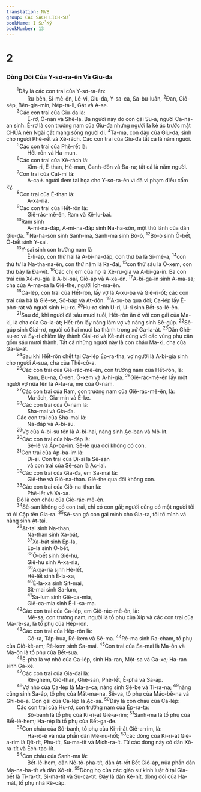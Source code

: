 ```yaml
---
translation: NVB
group: CÁC SÁCH LỊCH-SỬ
bookName: I Sử Ký 
bookNumber: 13
---
```


<div class="title"><h1>2</h1><h3>Dòng Dõi Của Y-sơ-ra-ên Và Giu-đa </h3></div>
<span class="verse 1su_2_1">  <sup>1</sup>Đây là các con trai của Y-sơ-ra-ên: <br/>    Ru-bên, Si-mê-ôn, Lê-vi, Giu-đa, Y-sa-ca, Sa-bu-luân, </span>
<span class="verse 1su_2_2"><sup>2</sup>Đan, Giô-sép, Bên-gia-min, Nép-ta-li, Gát và A-se. <br/></span>
<span class="verse 1su_2_3">  <sup>3</sup>Các con trai của Giu-đa là: <br/>    Ê-rơ, Ô-nan và Shê-la. Ba người này do con gái Su-a, người Ca-na-an sinh. Ê-rơ là con trưởng nam của Giu-đa nhưng người là kẻ ác trước mặt CHÚA nên Ngài cất mạng sống người đi. </span>
<span class="verse 1su_2_4"><sup>4</sup>Ta-ma, con dâu của Giu-đa, sinh cho người Phê-rết và Xê-rách. Các con trai của Giu-đa tất cả là năm người. <br/></span>
<span class="verse 1su_2_5">  <sup>5</sup>Các con trai của Phê-rết là: <br/>    Hết-rôn và Ha-mun. <br/></span>
<span class="verse 1su_2_6">  <sup>6</sup>Các con trai của Xê-rách là: <br/>    Xim-ri, Ê-than, Hê-man, Canh-đôn và Đa-ra; tất cả là năm người. <br/></span>
<span class="verse 1su_2_7">  <sup>7</sup>Con trai của Cạt-mi là: <br/>    A-ca<a data-toggle="tooltip" data-placement="bottom" title="Xem Giôs 7:1, A-can">⚓</a> người đem tai họa cho Y-sơ-ra-ên vì đã vi phạm điều cấm kỵ. <br/></span>
<span class="verse 1su_2_8">  <sup>8</sup>Con trai của Ê-than là: <br/>    A-xa-ria. <br/></span>
<span class="verse 1su_2_9">  <sup>9</sup>Các con trai của Hết-rôn là: <br/>    Giê-rác-mê-ên, Ram và Kê-lu-bai. <br/></span>
<span class="verse 1su_2_10">  <sup>10</sup>Ram sinh <br/>    A-mi-na-đáp, A-mi-na-đáp sinh Na-ha-sôn, một thủ lãnh của dân Giu-đa. </span>
<span class="verse 1su_2_11"><sup>11</sup>Na-ha-sôn sinh Sanh-ma, Sanh-ma sinh Bô-ô, </span>
<span class="verse 1su_2_12"><sup>12</sup>Bô-ô sinh Ô-bết, Ô-bết sinh Y-sai. <br/></span>
<span class="verse 1su_2_13">  <sup>13</sup>Y-sai sinh con trưởng nam là <br/>    Ê-li-áp, con thứ hai là A-bi-na-đáp, con thứ ba là Si-mê-a, </span>
<span class="verse 1su_2_14"><sup>14</sup>con thứ tư là Na-tha-na-ên, con thứ năm là Ra-đai, </span>
<span class="verse 1su_2_15"><sup>15</sup>con thứ sáu là Ô-xem, con thứ bảy là Đa-vít. </span>
<span class="verse 1su_2_16"><sup>16</sup>Các chị em của họ là Xê-ru-gia và A-bi-ga-in. Ba con trai của Xê-ru-gia là A-bi-sai, Giô-áp và A-xa-ên. </span>
<span class="verse 1su_2_17"><sup>17</sup>A-bi-ga-in sinh A-ma-sa; cha của A-ma-sa là Giê-the, người Ích-ma-ên. <br/></span>
<span class="verse 1su_2_18">  <sup>18</sup>Ca-lép, con trai của Hết-rôn, lấy vợ là A-xu-ba và Giê-ri-ốt; các con trai của bà là Giê-se, Sô-báp và Ạt-đôn. </span>
<span class="verse 1su_2_19"><sup>19</sup>A-xu-ba qua đời; Ca-lép lấy Ê-phơ-rát và người sinh Hu-rơ. </span>
<span class="verse 1su_2_20"><sup>20</sup>Hu-rơ sinh U-ri, U-ri sinh Bết-sa-lê-ên. <br/></span>
<span class="verse 1su_2_21">  <sup>21</sup>Sau đó, khi người đã sáu mươi tuổi, Hết-rôn ăn ở với con gái của Ma-ki, là cha của Ga-la-át; Hết-rôn lấy nàng làm vợ và nàng sinh Sê-gúp. </span>
<span class="verse 1su_2_22"><sup>22</sup>Sê-gúp sinh Giai-rơ, người có hai mươi ba thành trong xứ Ga-la-át. </span>
<span class="verse 1su_2_23"><sup>23</sup>Dân Ghê-su-rơ và Sy-ri chiếm lấy thành Giai-rơ và Kê-nát cùng với các vùng phụ cận gồm sáu mươi thành. Tất cả những người này là con cháu Ma-ki, cha của Ga-la-át. <br/></span>
<span class="verse 1su_2_24">  <sup>24</sup>Sau khi Hết-rôn chết tại Ca-lép Ép-ra-tha, vợ người là A-bi-gia sinh cho người A-sua, cha của Thê-cô-a. <br/></span>
<span class="verse 1su_2_25">  <sup>25</sup>Các con trai của Giê-rác-mê-ên, con trưởng nam của Hết-rôn, là: <br/>    Ram, Bu-na, Ô-ren, Ô-xem và A-hi-gia. </span>
<span class="verse 1su_2_26"><sup>26</sup>Giê-rác-mê-ên lấy một người vợ nữa tên là A-ta-ra, mẹ của Ô-nam. <br/></span>
<span class="verse 1su_2_27">  <sup>27</sup>Các con trai của Ram, con trưởng nam của Giê-rác-mê-ên, là: <br/>    Ma-ách, Gia-min và Ê-ke. <br/></span>
<span class="verse 1su_2_28">  <sup>28</sup>Các con trai của Ô-nam là: <br/>    Sha-mai và Gia-đa. <br/>  Các con trai của Sha-mai là: <br/>    Na-đáp và A-bi-su. <br/></span>
<span class="verse 1su_2_29">  <sup>29</sup>Vợ của A-bi-su tên là A-bi-hai, nàng sinh Ạc-ban và Mô-lít. <br/></span>
<span class="verse 1su_2_30">  <sup>30</sup>Các con trai của Na-đáp là: <br/>    Sê-lê và Áp-ba-im. Sê-lê qua đời không có con. <br/></span>
<span class="verse 1su_2_31">  <sup>31</sup>Con trai của Áp-ba-im là: <br/>    Di-si. Con trai của Di-si là Sê-san <br/>    và con trai của Sê-san là Ạc-lai. <br/></span>
<span class="verse 1su_2_32">  <sup>32</sup>Các con trai của Gia-đa, em Sa-mai là: <br/>    Giê-the và Giô-na-than. Giê-the qua đời không con. <br/></span>
<span class="verse 1su_2_33">  <sup>33</sup>Các con trai của Giô-na-than là: <br/>    Phê-lết và Xa-xa. <br/>  Đó là con cháu của Giê-rác-mê-ên. <br/></span>
<span class="verse 1su_2_34">  <sup>34</sup>Sê-san không có con trai, chỉ có con gái; người cũng có một người tôi tớ Ai Cập tên Gia-ra. </span>
<span class="verse 1su_2_35"><sup>35</sup>Sê-san gả con gái mình cho Gia-ra, tôi tớ mình và nàng sinh Ạt-tai. <br/></span>
<span class="verse 1su_2_36">  <sup>36</sup>Ạt-tai sinh Na-than, <br/>    Na-than sinh Xa-bát, <br/></span>
<span class="verse 1su_2_37">    <sup>37</sup>Xa-bát sinh Êp-la, <br/>    Ép-la sinh Ô-bết, <br/></span>
<span class="verse 1su_2_38">    <sup>38</sup>Ô-bết sinh Giê-hu, <br/>    Giê-hu sinh A-xa-ria, <br/></span>
<span class="verse 1su_2_39">    <sup>39</sup>A-xa-ria sinh Hê-lết, <br/>    Hê-lết sinh Ê-la-xa, <br/></span>
<span class="verse 1su_2_40">    <sup>40</sup>Ê-la-xa sinh Sít-mai, <br/>    Sít-mai sinh Sa-lum, <br/></span>
<span class="verse 1su_2_41">    <sup>41</sup>Sa-lum sinh Giê-ca-mia, <br/>    Giê-ca-mia sinh Ê-li-sa-ma. <br/></span>
<span class="verse 1su_2_42">  <sup>42</sup>Các con trai của Ca-lép, em Giê-rác-mê-ên, là: <br/>    Mê-sa, con trưởng nam, người là tổ phụ của Xíp và các con trai của Ma-rê-sa, là tổ phụ của Hếp-rôn. <br/></span>
<span class="verse 1su_2_43">  <sup>43</sup>Các con trai của Hếp-rôn là: <br/>    Cô-ra, Táp-bua, Rê-kem và Sê-ma. </span>
<span class="verse 1su_2_44"><sup>44</sup>Rê-ma sinh Ra-cham, tổ phụ của Giô-kê-am; Rê-kem sinh Sa-mai. </span>
<span class="verse 1su_2_45"><sup>45</sup>Con trai của Sa-mai là Ma-ôn và Ma-ôn là tổ phụ của Bết-sua. <br/></span>
<span class="verse 1su_2_46">  <sup>46</sup>Ê-pha là vợ nhỏ của Ca-lép, sinh Ha-ran, Một-sa và Ga-xe; Ha-ran sinh Ga-xe. <br/></span>
<span class="verse 1su_2_47">  <sup>47</sup>Các con trai của Gia-đai là: <br/>    Rê-ghem, Giô-than, Ghê-san, Phê-lết, Ê-pha và Sa-áp. <br/></span>
<span class="verse 1su_2_48">  <sup>48</sup>Vợ nhỏ của Ca-lép là Ma-a-ca; nàng sinh Sê-be và Ti-ra-na; </span>
<span class="verse 1su_2_49"><sup>49</sup>nàng cũng sinh Sa-áp, tổ phụ của Mát-ma-na, Sê-va, tổ phụ của Mác-bê-na và Ghi-bê-a. Con gái của Ca-lép là Ạc-sa. </span>
<span class="verse 1su_2_50"><sup>50</sup>Đây là con cháu của Ca-lép: <br/>  Các con trai của Hu-rơ, con trưởng nam của Ép-ra-ta: <br/>    Sô-banh là tổ phụ của Ki-ri-át Giê-a-rim; </span>
<span class="verse 1su_2_51"><sup>51</sup>Sanh-ma là tổ phụ của Bết-lê-hem; Ha-rép là tổ phụ của Bết-ga-đe. <br/></span>
<span class="verse 1su_2_52">  <sup>52</sup>Con cháu của Sô-banh, tổ phụ của Ki-ri-át Giê-a-rim, là: <br/>    Ha-rô-ê và nửa phần dân Mê-nu-hốt; </span>
<span class="verse 1su_2_53"><sup>53</sup>các dòng của Ki-ri-át Giê-a-rim là Dít-rít, Phu-tít, Su-ma-tít và Mích-ra-ít. Từ các dòng này có dân Xô-ra-tít và Ếch-tao-lít. <br/></span>
<span class="verse 1su_2_54">  <sup>54</sup>Con cháu của Sanh-ma là: <br/>    Bết-lê-hem, dân Nê-tô-pha-tít, dân Ạt-rốt Bết Giô-áp, nửa phần dân Ma-na-ha-tít và dân Xô-rít. </span>
<span class="verse 1su_2_55"><sup>55</sup>Dòng họ của các giáo sư kinh luật ở tại Gia-bết là Ti-ra-tít, Si-ma-tít và Su-ca-tít. Đây là dân Kê-nít, dòng dõi của Ha-mát, tổ phụ nhà Rê-cáp. <br/></span>
